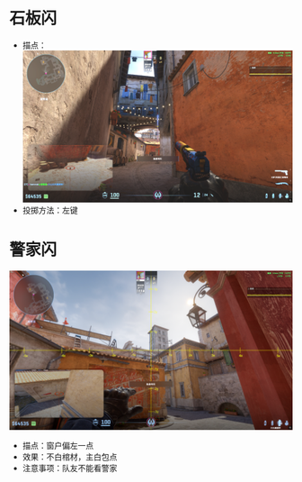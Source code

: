 # 石板闪

- 描点：
![alt text](assets/de_inferno/image.png)
- 投掷方法：左键

# 警家闪

![alt text](assets/de_inferno/image-1.png)

- 描点：窗户偏左一点
- 效果：不白棺材，主白包点
- 注意事项：队友不能看警家

